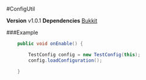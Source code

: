 #ConfigUtil

**Version** v1.0.1
**Dependencies** [Bukkit](https://hub.spigotmc.org/javadocs/bukkit/overview-summary.html)


###Example

```java
    public void onEnable() {

        TestConfig config = new TestConfig(this);
        config.loadConfiguration();

    }
```